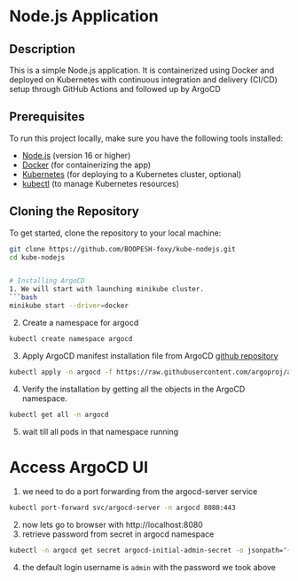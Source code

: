 # Node.js Application

## Description

This is a simple Node.js application. It is containerized using Docker and deployed on Kubernetes with continuous integration and delivery (CI/CD) setup through GitHub Actions and followed up by ArgoCD

## Prerequisites

To run this project locally, make sure you have the following tools installed:

- [Node.js](https://nodejs.org/) (version 16 or higher)
- [Docker](https://www.docker.com/get-started) (for containerizing the app)
- [Kubernetes](https://kubernetes.io/docs/setup/) (for deploying to a Kubernetes cluster, optional)
- [kubectl](https://kubernetes.io/docs/tasks/tools/install-kubectl/) (to manage Kubernetes resources)

## Cloning the Repository

To get started, clone the repository to your local machine:

```bash
git clone https://github.com/BOOPESH-foxy/kube-nodejs.git
cd kube-nodejs


# Installing ArgoCD
1. We will start with launching minikube cluster.
```bash
minikube start --driver=docker
```
2. Create a namespace for argocd
```bash
kubectl create namespace argocd
```
3. Apply ArgoCD manifest installation file from ArgoCD [github repository](https://github.com/argoproj/argo-cd/releases) 
```bash
kubectl apply -n argocd -f https://raw.githubusercontent.com/argoproj/argo-cd/v2.8.4/manifests/install.yaml
```
4. Verify the installation by getting all the objects in the ArgoCD namespace.
```bash
kubectl get all -n argocd
```
5. wait till all pods in that namespace running

# Access ArgoCD UI
1. we need to do a port forwarding from the argocd-server service
```bash
kubectl port-forward svc/argocd-server -n argocd 8080:443
```
2. now lets go to browser with http://localhost:8080
3. retrieve password from secret in argocd namespace
```bash
kubectl -n argocd get secret argocd-initial-admin-secret -o jsonpath="{.data.password}" | base64 -d; echo
```
4. the default login username is ```admin``` with the password we took above
